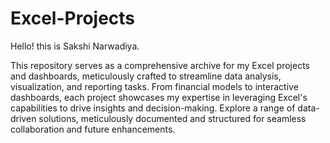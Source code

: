 # Excel-Projects
Hello! this is Sakshi Narwadiya.

This repository serves as a comprehensive archive for my Excel projects and dashboards, meticulously crafted to streamline data analysis, visualization, and reporting tasks. From financial models to interactive dashboards, each project showcases my expertise in leveraging Excel's capabilities to drive insights and decision-making. Explore a range of data-driven solutions, meticulously documented and structured for seamless collaboration and future enhancements.
